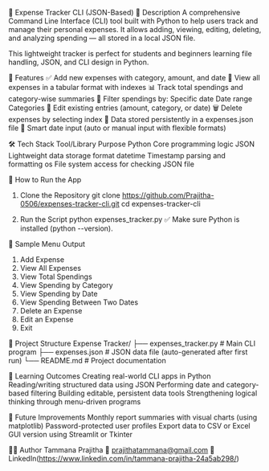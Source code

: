 💸 Expense Tracker CLI (JSON-Based)
📌 Description
A comprehensive Command Line Interface (CLI) tool built with Python to help users track and manage their personal expenses. It allows adding, viewing, editing, deleting, and analyzing spending — all stored in a local JSON file.

This lightweight tracker is perfect for students and beginners learning file handling, JSON, and CLI design in Python.

🎯 Features
✅ Add new expenses with category, amount, and date
📂 View all expenses in a tabular format with indexes
📊 Track total spendings and category-wise summaries
📅 Filter spendings by:
          Specific date
          Date range
          Categories
📝 Edit existing entries (amount, category, or date)
🗑️ Delete expenses by selecting index
💾 Data stored persistently in a expenses.json file
🧠 Smart date input (auto or manual input with flexible formats)

🛠️ Tech Stack
Tool/Library	Purpose
Python	Core programming logic
JSON	Lightweight data storage format
datetime	Timestamp parsing and formatting
os	File system access for checking JSON file

🚀 How to Run the App
1. Clone the Repository
            git clone https://github.com/Prajitha-0506/expenses-tracker-cli.git
            cd expenses-tracker-cli

2. Run the Script
            python expenses_tracker.py
✅ Make sure Python is installed (python --version).

📸 Sample Menu Output
1. Add Expense
2. View All Expenses
3. View Total Spendings
4. View Spending by Category
5. View Spending by Date
6. View Spending Between Two Dates
7. Delete an Expense
8. Edit an Expense
0. Exit


📁 Project Structure
Expense Tracker/
├── expenses_tracker.py     # Main CLI program
├── expenses.json           # JSON data file (auto-generated after first run)
└── README.md               # Project documentation


🧠 Learning Outcomes
Creating real-world CLI apps in Python
Reading/writing structured data using JSON
Performing date and category-based filtering
Building editable, persistent data tools
Strengthening logical thinking through menu-driven programs

🔧 Future Improvements
Monthly report summaries with visual charts (using matplotlib)
Password-protected user profiles
Export data to CSV or Excel
GUI version using Streamlit or Tkinter


🙋‍♀️ Author
Tammana Prajitha
📧 prajithatammana@gmail.com
🔗 LinkedIn(https://www.linkedin.com/in/tammana-prajitha-24a5ab298/)
